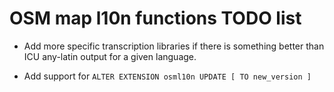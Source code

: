 # OSM map l10n functions TODO list

* Add more specific transcription libraries if there is something
  better than ICU any-latin output for a given language.

* Add support for `ALTER EXTENSION osml10n UPDATE [ TO new_version ]`
